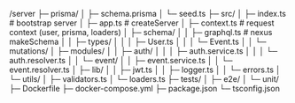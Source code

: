 /server
├─ prisma/
│ ├─ schema.prisma
│ └─ seed.ts
├─ src/
│ ├─ index.ts # bootstrap server
│ ├─ app.ts # createServer
│ ├─ context.ts # request context (user, prisma, loaders)
│ ├─ schema/
│ │ ├─ graphql.ts # nexus makeSchema
│ │ ├─ types/
│ │ │ ├─ User.ts
│ │ │ └─ Event.ts
│ │ └─ mutations/
│ ├─ modules/
│ │ ├─ auth/
│ │ │ ├─ auth.service.ts
│ │ │ └─ auth.resolver.ts
│ │ └─ event/
│ │ ├─ event.service.ts
│ │ └─ event.resolver.ts
│ ├─ lib/
│ │ ├─ jwt.ts
│ │ ├─ logger.ts
│ │ └─ errors.ts
│ └─ utils/
│ ├─ validators.ts
│ └─ loaders.ts
├─ tests/
│ ├─ e2e/
│ └─ unit/
├─ Dockerfile
├─ docker-compose.yml
├─ package.json
└─ tsconfig.json
